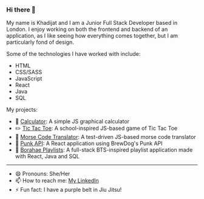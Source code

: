 ### Hi there 👋

My name is Khadijat and I am a Junior Full Stack Developer based in London. I enjoy working on both the frontend and backend of an application, as I like seeing how everything comes together, but I am particularly fond of design.

Some of the technologies I have worked with include:
- HTML
- CSS/SASS
- JavaScript
- React
- Java
- SQL

My projects:
- :abacus: <a href="https://github.com/Khadijat98/calculator-challenge">Calculator</a>: A simple JS graphical calculator
- :pencil2: <a href="https://github.com/Khadijat98/tic-tac-toe">Tic Tac Toe</a>: A school-inspired JS-based game of Tic Tac Toe
- :calling: <a href="https://github.com/Khadijat98/morse-code-translator">Morse Code Translator</a>: A test-driven JS-based morse code translator
- :beers: <a href="https://github.com/Khadijat98/punk-api">Punk API</a>: A React application using BrewDog's Punk API
- :musical_note: <a href="https://github.com/Khadijat98/playlist-client">Borahae Playlists</a>: A full-stack BTS-inspired playlist application made with React, Java and SQL

-------------------------------------------------------------------------------
- 😄 Pronouns: She/Her
- 📫 How to reach me: <a href="https://www.linkedin.com/in/khadijat-oyeleye-726a2216a/">My LinkedIn</a>
- ⚡ Fun fact: I have a purple belt in Jiu Jitsu!

<!--
**Khadijat98/Khadijat98** is a ✨ _special_ ✨ repository because its `README.md` (this file) appears on your GitHub profile.

Here are some ideas to get you started:

- 🔭 I’m currently working on ...
- 🌱 I’m currently learning ...
- 👯 I’m looking to collaborate on ...
- 🤔 I’m looking for help with ...
- 💬 Ask me about ...
-->

